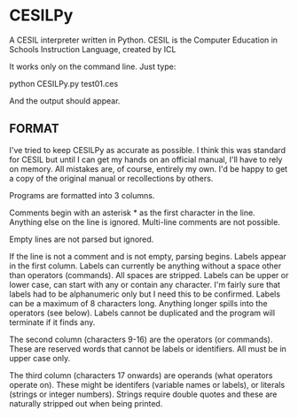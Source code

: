 # CESILPy
A CESIL interpreter written in Python. CESIL is the Computer Education in Schools Instruction Language, created by ICL

It works only on the command line. Just type:

python CESILPy.py test01.ces

And the output should appear.

## FORMAT ##

I've tried to keep CESILPy as accurate as possible. I think this was standard for CESIL but until I can get my hands on an official manual, I'll have to rely on memory. All mistakes are, of course, entirely my own. I'd be happy to get a copy of the original manual or recollections by others.

Programs are formatted into 3 columns.

Comments begin with an asterisk * as the first character in the line. Anything else on the line is ignored. Multi-line comments are not possible.

Empty lines are not parsed but ignored.

If the line is not a comment and is not empty, parsing begins. Labels appear in the first column. Labels can currently be anything without a space other than operators (commands). All spaces are stripped. Labels can be upper or lower case, can start with any or contain any character. I'm fairly sure that labels had to be alphanumeric only but I need this to be confirmed. Labels can be a maximum of 8 characters long. Anything longer spills into the operators (see below). Labels cannot be duplicated and the program will terminate if it finds any.

The second column (characters 9-16) are the operators (or commands). These are reserved words that cannot be labels or identifiers. All must be in upper case only.

The third column (characters 17 onwards) are operands (what operators operate on). These might be identifers (variable names or labels), or literals (strings or integer numbers). Strings require double quotes and these are naturally stripped out when being printed.

